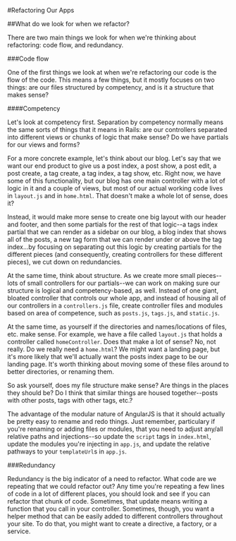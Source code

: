 #Refactoring Our Apps

##What do we look for when we refactor?

There are two main things we look for when we're thinking about refactoring: 
code flow, and redundancy.


###Code flow

One of the first things we look at when we're refactoring our code is the flow
of the code. This means a few things, but it mostly focuses on two things: are
our files structured by competency, and is it a structure that makes sense?


####Competency

Let's look at competency first. Separation by competency normally means the 
same sorts of things that it means in Rails: are our controllers separated 
into different views or chunks of logic that make sense? Do we have partials 
for our views and forms?

For a more concrete example, let's think about our blog. Let's say that we 
want our end product to give us a post index, a post show, a post edit, a post 
create, a tag create, a tag index, a tag show, etc. Right now, we have some of 
this functionality, but our blog has one main controller with a lot of logic 
in it and a couple of views, but most of our actual working code lives in 
`layout.js` and in `home.html`. That doesn't make a whole lot of sense, does 
it? 

Instead, it would make more sense to create one big layout with our header and 
footer, and then some partials for the rest of that logic--a tags index 
partial that we can render as a sidebar on our blog, a blog index that shows 
all of the posts, a new tag form that we can render under or above the tag 
index...by focusing on separating out this logic by creating partials for the 
different pieces (and consequently, creating controllers for these different 
pieces), we cut down on redundancies.

At the same time, think about structure. As we create more small pieces--lots 
of small controllers for our partials--we can work on making sure our 
structure is logical and competency-based, as well. Instead of one giant,
bloated controller that controls our whole app, and instead of housing all of 
our controllers in a `controllers.js` file, create controller files and 
modules based on area of competence, such as `posts.js`, `tags.js`, and 
`static.js`. 

At the same time, as yourself if the directories and names/locations of files, 
etc. make sense. For example, we have a file called `layout.js` that holds a 
controller called `homeController`. Does that make a lot of sense? No, not 
really. Do we really need a `home.html`? We might want a landing page, but 
it's more likely that we'll actually want the posts index page to be our 
landing page. It's worth thinking about moving some of these files around to 
better directories, or renaming them.

So ask yourself, does my file structure make sense? Are things in the places 
they should be? Do I think that similar things are housed together--posts with 
other posts, tags with other tags, etc.?

The advantage of the modular nature of AngularJS is that it should actually be 
pretty easy to rename and redo things. Just remember, particulary if you're 
renaming or adding files or modules, that you need to adjust any/all relative 
paths and injections--so update the `script` tags in `index.html`, update the 
modules you're injecting in `app.js`, and update the relative pathways to your 
`templateUrl`s in `app.js`.


###Redundancy

Redundancy is the big indicator of a need to refactor. What code are we 
repeating that we could refactor out? Any time you're repeating a few lines of 
code in a lot of different places, you should look and see if you can refactor 
that chunk of code. Sometimes, that update means writing a function that you 
call in your controller. Sometimes, though, you want a helper method that can 
be easily added to different controllers throughout your site. To do that, you 
might want to create a directive, a factory, or a service.